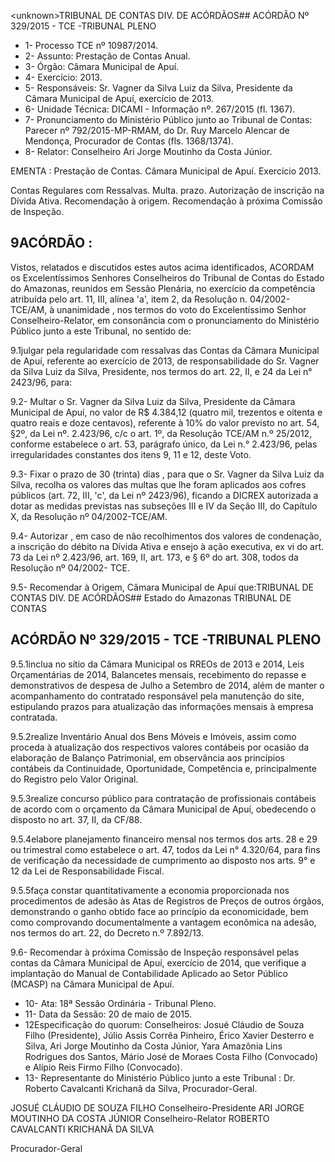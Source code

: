 &lt;unknown&gt;TRIBUNAL DE CONTAS DIV. DE ACÓRDÃOS## ACÓRDÃO Nº 329/2015 - TCE -TRIBUNAL PLENO

- 1- Processo TCE nº 10987/2014.
- 2- Assunto: Prestação de Contas Anual.
- 3- Órgão: Câmara Municipal de Apuí.
- 4- Exercício: 2013.
- 5- Responsáveis: Sr. Vagner da Silva Luiz da Silva, Presidente da Câmara Municipal de Apuí, exercício de 2013.
- 6- Unidade Técnica: DICAMI - Informação nº. 267/2015 (fl. 1367).
- 7-  Pronunciamento  do Ministério Público  junto  ao Tribunal  de Contas: Parecer  nº 792/2015-MP-RMAM, do Dr. Ruy  Marcelo Alencar de  Mendonça, Procurador de Contas (fls. 1368/1374).
- 8- Relator: Conselheiro Ari Jorge Moutinho da Costa Júnior.

EMENTA : Prestação de Contas. Câmara Municipal de Apuí. Exercício 2013.

Contas  Regulares  com  Ressalvas.  Multa.  prazo. Autorização de inscrição na Dívida Ativa. Recomendação à origem. Recomendação à próxima Comissão de Inspeção.

## 9ACÓRDÃO :

Vistos, relatados e discutidos estes autos acima identificados, ACORDAM os Excelentíssimos Senhores Conselheiros do Tribunal de Contas do Estado do Amazonas, reunidos  em  Sessão  Plenária,  no  exercício  da  competência  atribuída  pelo  art.  11,  III, alínea 'a', item 2, da Resolução n. 04/2002-TCE/AM, à  unanimidade ,    nos  termos do voto do Excelentíssimo Senhor Conselheiro-Relator, em consonância com o pronunciamento do Ministério Público junto a este Tribunal,  no sentido de:

9.1julgar pela regularidade  com  ressalvas das  Contas  da  Câmara Municipal de Apuí, referente ao exercício de 2013, de responsabilidade do Sr. Vagner da Silva Luiz da Silva, Presidente, nos termos do art. 22, II, e 24 da Lei n° 2423/96, para:

9.2-  Multar o  Sr.  Vagner  da  Silva  Luiz  da  Silva,  Presidente  da  Câmara Municipal de Apuí, no valor de R$ 4.384,12 (quatro mil, trezentos e oitenta e quatro reais e doze centavos), referente à 10% do valor previsto no art. 54, §2º, da Lei nº. 2.423/96, c/c o art. 1º, da Resolução TCE/AM n.º 25/2012, conforme estabelece o art. 53, parágrafo único, da Lei n.° 2.423/96,  pelas irregularidades constantes dos itens  9, 11 e 12, deste Voto.

9.3- Fixar o prazo de 30 (trinta) dias , para que o Sr. Vagner da Silva Luiz da Silva, recolha os valores das multas que lhe foram aplicados aos cofres públicos (art. 72, III, 'c', da Lei nº 2423/96), ficando a DICREX autorizada a dotar as medidas previstas nas subseções III e IV da Seção III, do Capítulo X, da Resolução nº 04/2002-TCE/AM.

9.4- Autorizar , em caso de não recolhimentos dos valores de condenação, a inscrição do débito na Dívida Ativa e ensejo à ação executiva, ex vi do art. 73 da Lei nº 2.423/96, art. 169, II, art. 173, e § 6º do art. 308, todos da Resolução nº 04/2002- TCE.

9.5- Recomendar à Origem, Câmara Municipal de Apuí que:TRIBUNAL DE CONTAS DIV. DE ACÓRDÃOS## Estado do Amazonas TRIBUNAL DE CONTAS

## ACÓRDÃO Nº 329/2015 - TCE -TRIBUNAL PLENO

9.5.1inclua no sítio da Câmara Municipal os RREOs de 2013 e 2014, Leis Orçamentárias de 2014, Balancetes mensais, recebimento do repasse e demonstrativos de  despesa  de  Julho  a  Setembro  de  2014,  além  de  manter  o  acompanhamento  do contratado responsável pela manutenção do site, estipulando prazos para atualização das informações mensais à empresa contratada.

9.5.2realize  Inventário  Anual  dos  Bens  Móveis  e  Imóveis,  assim  como proceda à atualização dos respectivos valores contábeis por ocasião da elaboração de Balanço Patrimonial, em observância aos princípios contábeis da Continuidade, Oportunidade, Competência e, principalmente do Registro pelo Valor Original.

9.5.3realize concurso público para contratação de profissionais contábeis de acordo com o orçamento da Câmara Municipal de Apuí, obedecendo o disposto no art. 37, II, da CF/88.

9.5.4elabore planejamento financeiro mensal nos termos dos arts. 28 e 29 ou trimestral como estabelece o art. 47, todos da Lei n° 4.320/64, para fins de verificação da necessidade de cumprimento ao disposto nos arts. 9° e 12 da Lei de Responsabilidade Fiscal.

9.5.5faça constar quantitativamente a economia  proporcionada  nos procedimentos de adesão às Atas de Registros de Preços de outros órgãos, demonstrando o ganho obtido face ao princípio da economicidade, bem  como comprovando documentalmente a vantagem econômica na adesão, nos termos do art. 22, do Decreto n.º 7.892/13.

9.6- Recomendar à próxima Comissão de Inspeção responsável pelas contas da Câmara Municipal de Apuí, exercício de 2014, que verifique a implantação do Manual de Contabilidade Aplicado ao Setor Público (MCASP) na Câmara Municipal de Apuí.

- 10- Ata: 18ª Sessão Ordinária - Tribunal Pleno.
- 11- Data da Sessão: 20 de maio de 2015.
- 12Especificação do quorum: Conselheiros: Josué Cláudio de Souza Filho (Presidente),  Júlio Assis  Corrêa  Pinheiro,  Érico  Xavier  Desterro  e  Silva, Ari Jorge Moutinho  da  Costa  Júnior,  Yara  Amazônia  Lins  Rodrigues  dos  Santos,  Mário  José  de Moraes Costa Filho (Convocado) e Alípio Reis Firmo Filho (Convocado).
- 13- Representante do Ministério Público junto a este Tribunal : Dr. Roberto Cavalcanti Krichanã da Silva, Procurador-Geral.

JOSUÉ CLÁUDIO DE SOUZA FILHO Conselheiro-Presidente ARI JORGE MOUTINHO DA COSTA JÚNIOR Conselheiro-Relator ROBERTO CAVALCANTI KRICHANÃ DA SILVA

Procurador-Geral